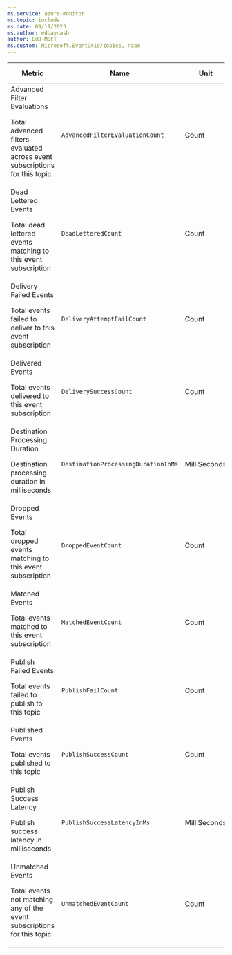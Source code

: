 ```yaml
---
ms.service: azure-monitor
ms.topic: include
ms.date: 09/19/2023
ms.author: edbaynash
author: EdB-MSFT
ms.custom: Microsoft.EventGrid/topics, naam
---
```

  
  
|Metric|Name|Unit|Aggregation|Dimensions|Time Grains|DS Export|
|---|---|---|---|---|---|---|
|Advanced Filter Evaluations<p><p>Total advanced filters evaluated across event subscriptions for this topic. |`AdvancedFilterEvaluationCount` |Count |Total |EventSubscriptionName|PT1M |Yes|
|Dead Lettered Events<p><p>Total dead lettered events matching to this event subscription |`DeadLetteredCount` |Count |Total |DeadLetterReason, EventSubscriptionName|PT1M |Yes|
|Delivery Failed Events<p><p>Total events failed to deliver to this event subscription |`DeliveryAttemptFailCount` |Count |Total |Error, ErrorType, EventSubscriptionName|PT1M |No|
|Delivered Events<p><p>Total events delivered to this event subscription |`DeliverySuccessCount` |Count |Total |EventSubscriptionName|PT1M |Yes|
|Destination Processing Duration<p><p>Destination processing duration in milliseconds |`DestinationProcessingDurationInMs` |MilliSeconds |Average |EventSubscriptionName|PT1M |No|
|Dropped Events<p><p>Total dropped events matching to this event subscription |`DroppedEventCount` |Count |Total |DropReason, EventSubscriptionName|PT1M |Yes|
|Matched Events<p><p>Total events matched to this event subscription |`MatchedEventCount` |Count |Total |EventSubscriptionName|PT1M |Yes|
|Publish Failed Events<p><p>Total events failed to publish to this topic |`PublishFailCount` |Count |Total |ErrorType, Error|PT1M |Yes|
|Published Events<p><p>Total events published to this topic |`PublishSuccessCount` |Count |Total |No Dimensions|PT1M |Yes|
|Publish Success Latency<p><p>Publish success latency in milliseconds |`PublishSuccessLatencyInMs` |MilliSeconds |Total |No Dimensions|PT1M |Yes|
|Unmatched Events<p><p>Total events not matching any of the event subscriptions for this topic |`UnmatchedEventCount` |Count |Total |No Dimensions|PT1M |Yes|